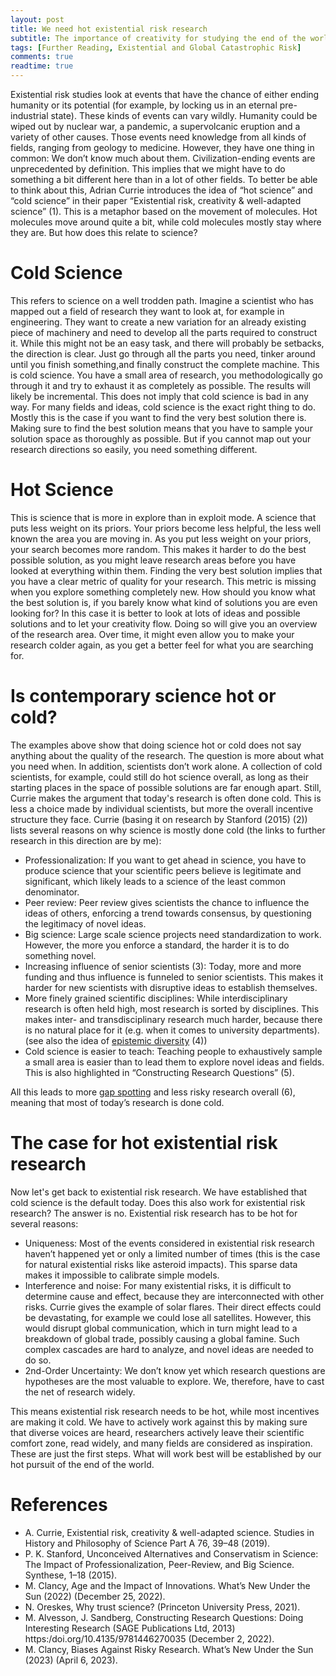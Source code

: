 ```yaml
---
layout: post
title: We need hot existential risk research
subtitle: The importance of creativity for studying the end of the world
tags: [Further Reading, Existential and Global Catastrophic Risk]
comments: true
readtime: true
---
```


Existential risk studies look at events that have the chance of either ending humanity or its potential (for example, by locking us in an eternal pre-industrial state). These kinds of events can vary wildly. Humanity could be wiped out by nuclear war, a pandemic, a supervolcanic eruption and a variety of other causes. Those events need knowledge from all kinds of fields, ranging from geology to medicine. However, they have one thing in common: We don’t know much about them. Civilization-ending events are unprecedented by definition. This implies that we might have to do something a bit different here than in a lot of other fields. To better be able to think about this, Adrian Currie introduces the idea of “hot science” and “cold science” in their paper “Existential risk, creativity & well-adapted science” (1). This is a metaphor based on the movement of molecules. Hot molecules move around quite a bit, while cold molecules mostly stay where they are. But how does this relate to science?

# Cold Science

This refers to science on a well trodden path. Imagine a scientist who has mapped out a field of research they want to look at, for example in engineering. They want to create a new variation for an already existing piece of machinery and need to develop all the parts required to construct it. While this might not be an easy task, and there will probably be setbacks, the direction is clear. Just go through all the parts you need, tinker around until you finish something,and finally construct the complete machine. This is cold science. You have a small area of research, you methodologically go through it and try to exhaust it as completely as possible. The results will likely be incremental. This does not imply that cold science is bad in any way. For many fields and ideas, cold science is the exact right thing to do. Mostly this is the case if you want to find the very best solution there is. Making sure to find the best solution means that you have to sample your solution space as thoroughly as possible. But if you cannot map out your research directions so easily, you need something different. 

# Hot Science 

This is science that is more in explore than in exploit mode. A science that puts less weight on its priors. Your priors become less helpful, the less well known the area you are moving in. As you put less weight on your priors, your search becomes more random. This makes it harder to do the best possible solution, as you might leave research areas before you have looked at everything within them. Finding the very best solution implies that you have a clear metric of quality for your research. This metric is missing when you explore something completely new. How should you know what the best solution is, if you barely know what kind of solutions you are even looking for? In this case it is better to look at lots of ideas and possible solutions and to let your creativity flow. Doing so will give you an overview of the research area. Over time, it might even allow you to make your research colder again, as you get a better feel for what you are searching for. 

# Is contemporary science hot or cold?

The examples above show that doing science hot or cold does not say anything about the quality of the research. The question is more about what you need when. In addition, scientists don’t work alone. A collection of cold scientists, for example, could still do hot science overall, as long as their starting places in the space of possible solutions are far enough apart. Still, Currie makes the argument that today's research is often done cold. This is less a choice made by individual scientists, but more the overall incentive structure they face. Currie (basing it on research by Stanford (2015) (2)) lists several reasons on why science is mostly done cold (the links to further research in this direction are by me):

* Professionalization: If you want to get ahead in science, you have to produce science that your scientific peers believe is legitimate and significant, which likely leads to a science of the least common denominator. 
* Peer review: Peer review gives scientists the chance to influence the ideas of others, enforcing a trend towards consensus, by questioning the legitimacy of novel ideas. 
* Big science: Large scale science projects need standardization to work. However, the more you enforce a standard, the harder it is to do something novel. 
* Increasing influence of senior scientists (3): Today, more and more funding and thus influence is funneled to senior scientists. This makes it harder for new scientists with disruptive ideas to establish themselves.  
* More finely grained scientific disciplines: While interdisciplinary research is often held high, most research is sorted by disciplines. This makes inter- and transdisciplinary research much harder, because there is no natural place for it (e.g. when it comes to university departments). (see also the idea of [epistemic diversity](https://florianjehn.github.io/Societal_Collapse/2023-01-16-diversity/) (4))
* Cold science is easier to teach: Teaching people to exhaustively sample a small area is easier than to lead them to explore novel ideas and fields. This is also highlighted in “Constructing Research Questions” (5).

 All this leads to more [gap spotting](https://florianjehn.github.io/Societal_Collapse/2023-02-03-gap_spotting/) and less risky research overall (6), meaning that most of today’s research is done cold.
  
# The case for hot existential risk research 

Now let's get back to existential risk research. We have established that cold science is the default today. Does this also work for existential risk research? The answer is no. Existential risk research has to be hot for several reasons:

* Uniqueness: Most of the events considered in existential risk research haven’t happened yet or only a limited number of times (this is the case for natural existential risks like asteroid impacts). This sparse data makes it impossible to calibrate simple models.
* Interference and noise: For many existential risks, it is difficult to determine cause and effect, because they are interconnected with other risks. Currie gives the example of solar flares. Their direct effects could be devastating, for example we could lose all satellites. However, this would disrupt global communication, which in turn might lead to a breakdown of global trade, possibly causing a global famine. Such complex cascades are hard to analyze, and novel ideas are needed to do so.
* 2nd-Order Uncertainty: We don’t know yet which research questions are hypotheses are the most valuable to explore. We, therefore, have to cast the net of research widely. 

This means existential risk research needs to be hot, while most incentives are making it cold. We have to actively work against this by making sure that diverse voices are heard, researchers actively leave their scientific comfort zone, read widely, and many fields are considered as inspiration. These are just the first steps. What will work best will be established by our hot pursuit of the end of the world. 

# References
*  A. Currie, Existential risk, creativity & well-adapted science. Studies in History and Philosophy of Science Part A 76, 39–48 (2019).
* P. K. Stanford, Unconceived Alternatives and Conservatism in Science: The Impact of Professionalization, Peer-Review, and Big Science. Synthese, 1–18 (2015).
* M. Clancy, Age and the Impact of Innovations. What’s New Under the Sun (2022) (December 25, 2022).
* N. Oreskes, Why trust science? (Princeton University Press, 2021).
* M. Alvesson, J. Sandberg, Constructing Research Questions: Doing Interesting Research (SAGE Publications Ltd, 2013) https:/doi.org/10.4135/9781446270035 (December 2, 2022).
* M. Clancy, Biases Against Risky Research. What’s New Under the Sun (2023) (April 6, 2023).
